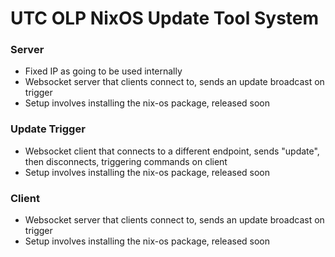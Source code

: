 # UTC OLP NixOS Update Tool System

### Server
- Fixed IP as going to be used internally
- Websocket server that clients connect to, sends an update broadcast on trigger
- Setup involves installing the nix-os package, released soon



### Update Trigger
- Websocket client that connects to a different endpoint, sends "update", then disconnects, triggering commands on client
- Setup involves installing the nix-os package, released soon



### Client
- Websocket server that clients connect to, sends an update broadcast on trigger
- Setup involves installing the nix-os package, released soon
